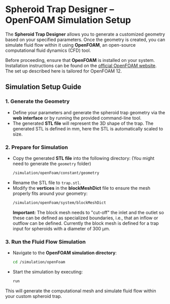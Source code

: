 # **Spheroid Trap Designer – OpenFOAM Simulation Setup**

The **Spheroid Trap Designer** allows you to generate a customized geometry based on your specified parameters. Once the geometry is created, you can simulate fluid flow within it using **OpenFOAM**, an open-source computational fluid dynamics (CFD) tool.

Before proceeding, ensure that **OpenFOAM** is installed on your system. Installation instructions can be found on the [official OpenFOAM website](https://openfoam.org/download/). The set up described here is tailored for OpenFOAM 12.

## **Simulation Setup Guide**

### **1. Generate the Geometry**
- Define your parameters and generate the spheroid trap geometry via the **web interface** or by running the provided command-line tool.
- The generated **STL file** will represent the 3D shape of the trap. The generated STL is defined in mm, here the STL is automatically scaled to size.

### **2. Prepare for Simulation**
- Copy the generated **STL file** into the following directory: (You might need to generate the ```geometry``` folder)
  ```sh
  /simulation/openFoam/constant/geometry
  ```
- Rename the STL file to ``` trap.stl ```.
- Modify the **vertices** in the **blockMeshDict** file to ensure the mesh properly fits around your geometry:  
  ```sh
  /simulation/openFoam/system/blockMeshDict
  ```
  **Important:** The block mesh needs to "cut-off" the inlet and the outlet so these can be defined as specialized boundaries, i.e., that an inflow or outflow can be defined. Currently the block mesh is defined for a trap input for spheroids with a diameter of 300 µm.

### **3. Run the Fluid Flow Simulation**
- Navigate to the **OpenFOAM simulation directory**:  
  ```sh
  cd /simulation/openFoam
  ```
- Start the simulation by executing:  
  ```sh
  run
  ```

This will generate the computational mesh and simulate fluid flow within your custom spheroid trap.
